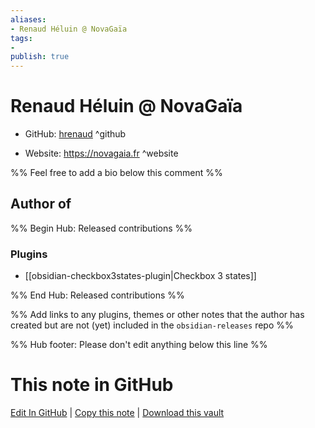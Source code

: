 ```yaml
---
aliases:
- Renaud Héluin @ NovaGaïa
tags:
- 
publish: true
---
```


# Renaud Héluin @ NovaGaïa

- GitHub: [hrenaud](https://github.com/hrenaud/) ^github
<!-- - Discord: `@` ^discord-->
- Website: <https://novagaia.fr> ^website
<!-- - [[Publish sites|Publish site]]: <https://> ^publish-->

%% Feel free to add a bio below this comment %%


## Author of

%% Begin Hub: Released contributions %%
### Plugins
- [[obsidian-checkbox3states-plugin|Checkbox 3 states]]

%% End Hub: Released contributions %%

%% Add links to any plugins, themes or other notes that the author has created but are not (yet) included in the `obsidian-releases` repo %%

<!--
### Unlisted plugins
-->

<!--
### Others
-->

<!--
## Sponsor this author
-->

<!-- - [[GitHub sponsors]]: [Sponsor @hrenaud on GitHub Sponsors](https://github.com/sponsors/hrenaud) ^github-sponsor-->
<!-- - [[Buy me a coffee]]: <https://> ^buy-me-a-coffee-->
<!-- - [[PayPal]]: <https://> ^paypal-->
<!-- - [[Patreon]]: <https://> ^patreon-->

<!--
## Follow this author
-->

<!-- - [[YouTube Channels|On YouTube]]: <https://> ^youtube-->
<!-- - Twitter: <https://> ^twitter-->
<!-- - ... -->

%% Hub footer: Please don't edit anything below this line %%

# This note in GitHub

<span class="git-footer">[Edit In GitHub](https://github.dev/obsidian-community/obsidian-hub/blob/main/01%20-%20Community/People/hrenaud.md "git-hub-edit-note") | [Copy this note](https://raw.githubusercontent.com/obsidian-community/obsidian-hub/main/01%20-%20Community/People/hrenaud.md "git-hub-copy-note") | [Download this vault](https://github.com/obsidian-community/obsidian-hub/archive/refs/heads/main.zip "git-hub-download-vault") </span>

